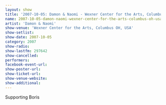 ```yaml
---
layout: show
title: '2007-10-05: Damon & Naomi - Wexner Center for the Arts, Columbus OH, USA'
name: 2007-10-05-damon-naomi-wexner-center-for-the-arts-columbus-oh-usa
artist: 'Damon & Naomi'
show-venue: 'Wexner Center for the Arts, Columbus OH, USA'
show-setlist: 
show-date: 2007-10-05
category: 2007
show-radio: 
show-lastfm: 297642
show-cancelled: 
performers: 
facebook-event-url: 
show-poster-url: 
show-ticket-url: 
show-venue-website: 
show-additional: 
---
```


Supporting Boris